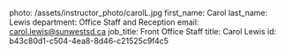 photo: /assets/instructor_photo/carolL.jpg
first_name: Carol
last_name: Lewis
department: Office Staff and Reception
email: carol.lewis@sunwestsd.ca
job_title: Front Office Staff
title: Carol Lewis
id: b43c80d1-c504-4ea8-8d46-c21525c9f4c5

